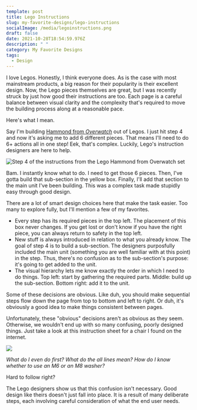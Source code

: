```yaml
---
template: post
title: Lego Instructions
slug: my-favorite-designs/lego-instructions
socialImage: /media/legoinstructions.png
draft: false
date: 2021-10-28T18:54:59.976Z
description: " "
category: My Favorite Designs
tags:
  - Design
---
```

I love Legos. Honestly, I think everyone does. As is the case with most mainstream products, a big reason for their popularity is their excellent design. Now, the Lego pieces themselves are great, but I was recently struck by just how good their instructions are too. Each page is a careful balance between visual clarity and the complexity that's required to move the building process along at a reasonable pace. 

Here's what I mean.

Say I'm building [Hammond from *Overwatch*](https://www.lego.com/en-us/product/wrecking-ball-75976) out of Legos. I just hit step 4 and now it's asking me to add 6 different pieces. That means I'll need to do 6+ actions all in one step! Eek, that's complex. Luckily, Lego's instruction designers are here to help. 

![Step 4 of the instructions from the Lego Hammond from Overwatch set](/media/instruction1.png "Step 4")

Bam. I instantly know what to do. I need to get those 6 pieces. Then, I've gotta build that sub-section in the yellow box. Finally, I'll add that section to the main unit I've been building. This was a complex task made stupidly easy through good design.

There are a lot of smart design choices here that make the task easier. Too many to explore fully, but I'll mention a few of my favorites.

* Every step has its required pieces in the top left. The placement of this box never changes. If you get lost or don't know if you have the right piece, you can always return to safety in the top left.
* New stuff is always introduced in relation to what you already know. The goal of step 4 is to build a sub-section. The designers purposfully included the main unit (something you are well familiar with at this point) in the step. Thus, there's no confusion as to the sub-section's purpose: it's going to get added to the unit.
* The visual hierarchy lets me know exactly the order in which I need to do things. Top left: start by gathering the required parts. Middle: build up the sub-section. Bottom right: add it to the unit. 

Some of these decisions are obvious. Like duh, you should make sequential steps flow down the page from top to bottom and left to right. Or duh, it's obviously a good idea to make things consistent between pages. 

Unfortunately, these "obvious" decisions aren't as obvious as they seem. Otherwise, we wouldn't end up with so many confusing, poorly designed things. Just take a look at this instruction sheet for a chair I found on the internet. 

![](/media/furniture-manual.png)

*What do I even do first? What do the all lines mean? How do I know whether to use an M6 or an M8 washer?*

Hard to follow right? 

The Lego designers show us that this confusion isn't necessary. Good design like theirs doesn't just fall into place. It is a result of many deliberate steps, each involving careful consideration of what the end user needs.